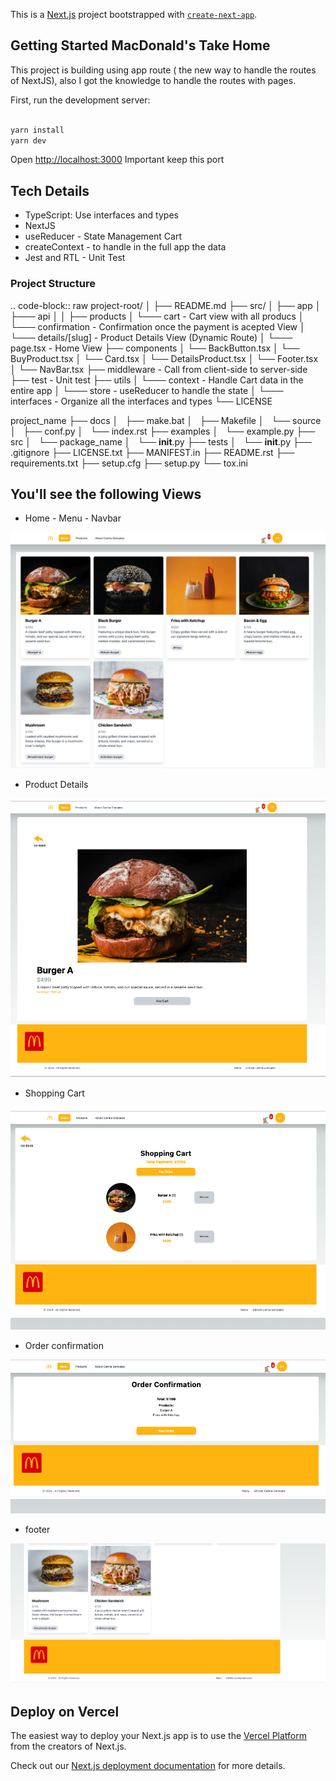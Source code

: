 This is a [Next.js](https://nextjs.org/) project bootstrapped with [`create-next-app`](https://github.com/vercel/next.js/tree/canary/packages/create-next-app).

## Getting Started MacDonald's Take Home

This project is building using app route ( the new way to handle the routes of NextJS), also I got the knowledge to handle the routes with pages.

First, run the development server:
```bash

yarn install
yarn dev

```

Open [http://localhost:3000](http://localhost:3000) Important keep this port 

## Tech Details
- TypeScript: Use interfaces and types
- NextJS
- useReducer - State Management Cart
- createContext - to handle in the full app the data
- Jest and RTL - Unit Test


### Project Structure

.. code-block:: raw
project-root/
│
├── README.md
├── src/
│ ├── app
│ ├─── api
│ │ ├── products
│ └─── cart - Cart view with all producs
│ └─── confirmation - Confirmation once the payment is acepted View
│ └─── details/[slug]  - Product Details View (Dynamic Route)
│ └─── page.tsx  - Home View
├── components
│ └── BackButton.tsx
│ └── BuyProduct.tsx 
│ └── Card.tsx
│ └── DetailsProduct.tsx
│ └── Footer.tsx
│ └── NavBar.tsx
├── middleware  - Call from client-side to server-side
├── test - Unit test
├── utils
│ └─── context - Handle Cart data in the entire app
│ └─── store  - useReducer to handle the state
│ └─── interfaces  - Organize all the interfaces and types
└── LICENSE

project_name
├── docs
│   ├── make.bat
│   ├── Makefile
│   └── source
│       ├── conf.py
│       └── index.rst
├── examples
│   └── example.py
├── src
│   └── package_name
│       └── __init__.py
├── tests
│   └── __init__.py
├── .gitignore
├── LICENSE.txt
├── MANIFEST.in
├── README.rst
├── requirements.txt
├── setup.cfg
├── setup.py
└── tox.ini

## You'll see the following Views

- Home - Menu - Navbar

![Alt text](https://github.com/ecarinagr5/project_mac_orders/blob/main/images/home.png)

-  Product Details 

![Alt text](https://github.com/ecarinagr5/project_mac_orders/blob/main/images/details.png)

-  Shopping Cart

![Alt text](https://github.com/ecarinagr5/project_mac_orders/blob/main/images/shopingcart.png)

- Order confirmation

![Alt text](https://github.com/ecarinagr5/project_mac_orders/blob/main/images/orderconfirmation.png)
- footer

![Alt text](https://github.com/ecarinagr5/project_mac_orders/blob/main/images/footer.png)

## Deploy on Vercel

The easiest way to deploy your Next.js app is to use the [Vercel Platform](https://vercel.com/new?utm_medium=default-template&filter=next.js&utm_source=create-next-app&utm_campaign=create-next-app-readme) from the creators of Next.js.

Check out our [Next.js deployment documentation](https://nextjs.org/docs/deployment) for more details.
